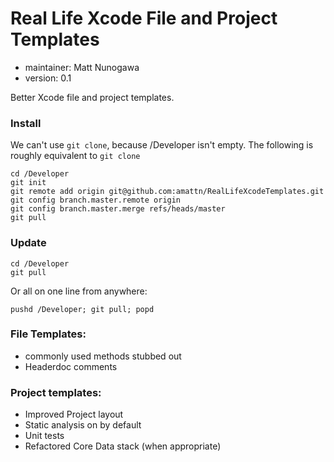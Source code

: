 # Real Life Xcode File and Project Templates

- maintainer: Matt Nunogawa
- version: 0.1

Better Xcode file and project templates.

### Install

We can't use `git clone`, because /Developer isn't empty.  The following is roughly equivalent to `git clone`

    cd /Developer
    git init
    git remote add origin git@github.com:amattn/RealLifeXcodeTemplates.git
    git config branch.master.remote origin
    git config branch.master.merge refs/heads/master
    git pull

### Update

    cd /Developer
    git pull
    
Or all on one line from anywhere:

    pushd /Developer; git pull; popd

### File Templates:

- commonly used methods stubbed out
- Headerdoc comments

### Project templates:

- Improved Project layout
- Static analysis on by default
- Unit tests
- Refactored Core Data stack (when appropriate)

